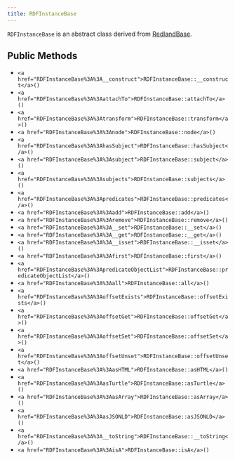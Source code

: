 ```yaml
---
title: RDFInstanceBase
---
```


`RDFInstanceBase` is an abstract class derived from <a href="RedlandBase">RedlandBase</a>.

## Public Methods

* `<a href="RDFInstanceBase%3A%3A__construct">RDFInstanceBase::__construct</a>()`
* `<a href="RDFInstanceBase%3A%3AattachTo">RDFInstanceBase::attachTo</a>()`
* `<a href="RDFInstanceBase%3A%3Atransform">RDFInstanceBase::transform</a>()`
* `<a href="RDFInstanceBase%3A%3Anode">RDFInstanceBase::node</a>()`
* `<a href="RDFInstanceBase%3A%3AhasSubject">RDFInstanceBase::hasSubject</a>()`
* `<a href="RDFInstanceBase%3A%3Asubject">RDFInstanceBase::subject</a>()`
* `<a href="RDFInstanceBase%3A%3Asubjects">RDFInstanceBase::subjects</a>()`
* `<a href="RDFInstanceBase%3A%3Apredicates">RDFInstanceBase::predicates</a>()`
* `<a href="RDFInstanceBase%3A%3Aadd">RDFInstanceBase::add</a>()`
* `<a href="RDFInstanceBase%3A%3Aremove">RDFInstanceBase::remove</a>()`
* `<a href="RDFInstanceBase%3A%3A__set">RDFInstanceBase::__set</a>()`
* `<a href="RDFInstanceBase%3A%3A__get">RDFInstanceBase::__get</a>()`
* `<a href="RDFInstanceBase%3A%3A__isset">RDFInstanceBase::__isset</a>()`
* `<a href="RDFInstanceBase%3A%3Afirst">RDFInstanceBase::first</a>()`
* `<a href="RDFInstanceBase%3A%3ApredicateObjectList">RDFInstanceBase::predicateObjectList</a>()`
* `<a href="RDFInstanceBase%3A%3Aall">RDFInstanceBase::all</a>()`
* `<a href="RDFInstanceBase%3A%3AoffsetExists">RDFInstanceBase::offsetExists</a>()`
* `<a href="RDFInstanceBase%3A%3AoffsetGet">RDFInstanceBase::offsetGet</a>()`
* `<a href="RDFInstanceBase%3A%3AoffsetSet">RDFInstanceBase::offsetSet</a>()`
* `<a href="RDFInstanceBase%3A%3AoffsetUnset">RDFInstanceBase::offsetUnset</a>()`
* `<a href="RDFInstanceBase%3A%3AasHTML">RDFInstanceBase::asHTML</a>()`
* `<a href="RDFInstanceBase%3A%3AasTurtle">RDFInstanceBase::asTurtle</a>()`
* `<a href="RDFInstanceBase%3A%3AasArray">RDFInstanceBase::asArray</a>()`
* `<a href="RDFInstanceBase%3A%3AasJSONLD">RDFInstanceBase::asJSONLD</a>()`
* `<a href="RDFInstanceBase%3A%3A__toString">RDFInstanceBase::__toString</a>()`
* `<a href="RDFInstanceBase%3A%3AisA">RDFInstanceBase::isA</a>()`

